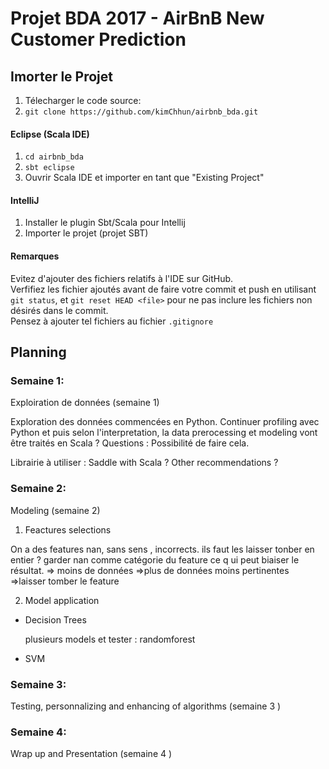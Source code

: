 # Projet BDA 2017 - AirBnB New Customer Prediction

## Imorter le Projet
1. Télecharger le code source:
1. `git clone https://github.com/kimChhun/airbnb_bda.git`

#### Eclipse (Scala IDE)
1. `cd airbnb_bda`
2. `sbt eclipse`
3. Ouvrir Scala IDE et importer en tant que "Existing Project"
#### IntelliJ
1. Installer le plugin Sbt/Scala pour Intellij
2. Importer le projet (projet SBT)

#### Remarques
Evitez d'ajouter des fichiers relatifs à l'IDE sur GitHub.<br />
Verfifiez les fichier ajoutés avant de faire votre commit et push en utilisant `git status`, et `git reset HEAD <file>` pour ne pas inclure les fichiers non désirés dans le commit.<br />
Pensez à ajouter tel fichiers au fichier `.gitignore`

## Planning

### Semaine 1:
Exploiration de données (semaine 1)

  Exploration des données commencées en Python. Continuer profiling avec Python et puis selon l'interpretation, la data prerocessing et modeling vont être traités en Scala ? 
  Questions : 
    Possibilité de faire cela. 
    
Librairie à utiliser :
  Saddle with Scala ?
  Other recommendations ? 


### Semaine 2:
Modeling  (semaine 2)
1. Feactures selections

On a des features nan, sans sens , incorrects. ils faut les laisser tonber en entier ? garder nan comme catégorie du feature ce q ui    peut biaiser le résultat.
      => moins de données
       =>plus de données moins pertinentes
       =>laisser tomber le feature 

2. Model application 
  - Decision Trees
      
      plusieurs models et tester : randomforest
  
  - SVM
  
### Semaine 3:
Testing, personnalizing and enhancing of algorithms (semaine 3 )

### Semaine 4:
Wrap up and Presentation  (semaine 4 )
